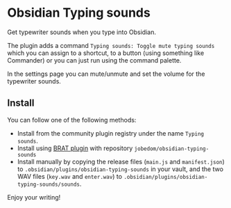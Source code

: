 # Obsidian Typing sounds

Get typewriter sounds when you type into Obsidian.

The plugin adds a command `Typing sounds: Toggle mute typing sounds` which you can assign to a shortcut, to a button (using something like Commander) or you can just run using the command palette.

In the settings page you can mute/unmute and set the volume for the typewriter sounds.

## Install

You can follow one of the following methods:

- Install from the community plugin registry under the name `Typing sounds`.
- Install using [BRAT plugin](https://github.com/TfTHacker/obsidian42-brat) with repository `jobedom/obsidian-typing-sounds`
- Install manually by copying the release files (`main.js` and `manifest.json`) to `.obsidian/plugins/obsidian-typing-sounds` in your vault, and the two WAV files (`key.wav` and `enter.wav`) to `.obsidian/plugins/obsidian-typing-sounds/sounds`.

Enjoy your writing!
